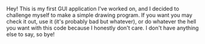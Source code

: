Hey!
This is my first GUI application I've worked on, and I decided to challenge myself to make a simple drawing program.
If you want you may check it out, use it (it's probably bad but whatever), or do whatever the hell you want with this code because I honestly don't care.
I don't have anything else to say, so bye!
